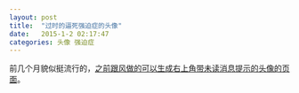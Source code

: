 ```yaml
---
layout: post
title:  "过时的逼死强迫症的头像"
date:   2015-1-2 02:17:47
categories: 头像 强迫症
---
```

前几个月貌似挺流行的，[之前跟风做的可以生成右上角带未读消息提示的头像的页面](/avatar-notification-badge/)。
